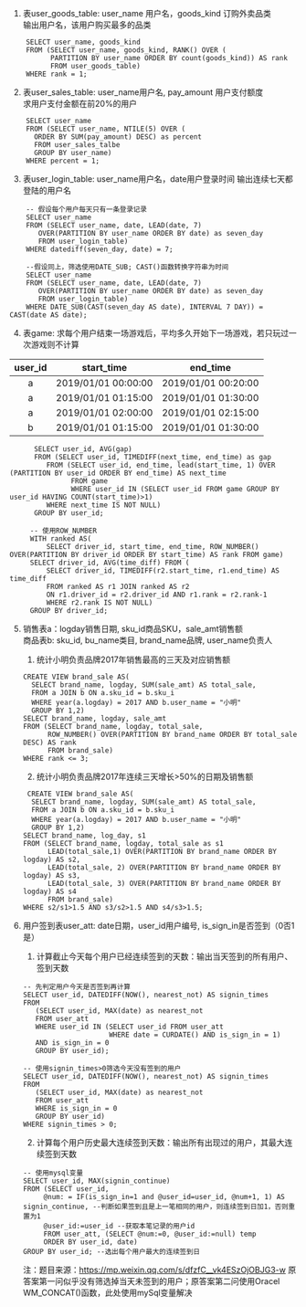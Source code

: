 1. 表user_goods_table: user_name 用户名，goods_kind 订购外卖品类  
   输出用户名，该用户购买最多的品类  
```
    SELECT user_name, goods_kind  
    FROM (SELECT user_name, goods_kind, RANK() OVER (  
          PARTITION BY user_name ORDER BY count(goods_kind)) AS rank  
          FROM user_goods_table)  
    WHERE rank = 1;   
```

2. 表user_sales_table: user_name用户名, pay_amount 用户支付额度  
    求用户支付金额在前20%的用户
```
    SELECT user_name 
    FROM (SELECT user_name, NTILE(5) OVER (
      ORDER BY SUM(pay_amount) DESC) as percent
      FROM user_sales_talbe
      GROUP BY user_name)
    WHERE percent = 1;
```

3. 表user_login_table: user_name用户名，date用户登录时间
    输出连续七天都登陆的用户名
```
    -- 假设每个用户每天只有一条登录记录
    SELECT user_name 
    FROM (SELECT user_name, date, LEAD(date, 7) 
       OVER(PARTITION BY user_name ORDER BY date) as seven_day
       FROM user_login_table)
    WHERE datediff(seven_day, date) = 7;
```
```
    --假设同上，筛选使用DATE_SUB; CAST()函数转换字符串为时间
    SELECT user_name 
    FROM (SELECT user_name, date, LEAD(date, 7) 
       OVER(PARTITION BY user_name ORDER BY date) as seven_day
       FROM user_login_table)
    WHERE DATE_SUB(CAST(seven_day AS date), INTERVAL 7 DAY)) = CAST(date AS date);
```

4. 表game: 求每个用户结束一场游戏后，平均多久开始下一场游戏，若只玩过一次游戏则不计算

|user_id|start_time|end_time|  
|:---:|:---:|:---:|  
|a|2019/01/01 00:00:00|2019/01/01 00:20:00|
|a|2019/01/01 01:15:00|2019/01/01 01:30:00|
|a|2019/01/01 02:00:00|2019/01/01 02:15:00
|b|2019/01/01 01:15:00|2019/01/01 01:30:00|

```
      SELECT user_id, AVG(gap)
      FROM (SELECT user_id, TIMEDIFF(next_time, end_time) as gap
         FROM (SELECT user_id, end_time, lead(start_time, 1) OVER (PARTITION BY user_id ORDER BY end_time) AS next_time
               FROM game
               WHERE user_id IN (SELECT user_id FROM game GROUP BY user_id HAVING COUNT(start_time)>1)
         WHERE next_time IS NOT NULL)
      GROUP BY user_id; 
```
```
     -- 使用ROW_NUMBER
     WITH ranked AS(
         SELECT driver_id, start_time, end_time, ROW_NUMBER() OVER(PARTITION BY driver_id ORDER BY start_time) AS rank FROM game)
     SELECT driver_id, AVG(time_diff) FROM (
         SELECT driver_id, TIMEDIFF(r2.start_time, r1.end_time) AS time_diff
         FROM ranked AS r1 JOIN ranked AS r2
         ON r1.driver_id = r2.driver_id AND r1.rank = r2.rank-1
         WHERE r2.rank IS NOT NULL)
     GROUP BY driver_id;
```

5. 销售表a：logday销售日期, sku_id商品SKU，sale_amt销售额  
    商品表b: sku_id, bu_name类目, brand_name品牌, user_name负责人
    1. 统计小明负责品牌2017年销售最高的三天及对应销售额
    ```
    CREATE VIEW brand_sale AS(
      SELECT brand_name, logday, SUM(sale_amt) AS total_sale,
      FROM a JOIN b ON a.sku_id = b.sku_i
      WHERE year(a.logday) = 2017 AND b.user_name = "小明"
      GROUP BY 1,2)
    SELECT brand_name, logday, sale_amt
    FROM (SELECT brand_name, logday, total_sale, 
          ROW_NUMBER() OVER(PARTITION BY brand_name ORDER BY total_sale DESC) AS rank
          FROM brand_sale)
    WHERE rank <= 3;
    ```
    2. 统计小明负责品牌2017年连续三天增长>50%的日期及销售额
    ```
     CREATE VIEW brand_sale AS(
      SELECT brand_name, logday, SUM(sale_amt) AS total_sale,
      FROM a JOIN b ON a.sku_id = b.sku_i
      WHERE year(a.logday) = 2017 AND b.user_name = "小明"
      GROUP BY 1,2)
    SELECT brand_name, log_day, s1
    FROM (SELECT brand_name, logday, total_sale as s1
          LEAD(total_sale,1) OVER(PARTITION BY brand_name ORDER BY logday) AS s2,
          LEAD(total_sale, 2) OVER(PARTITION BY brand_name ORDER BY logday) AS s3,
          LEAD(total_sale, 3) OVER(PARTITION BY brand_name ORDER BY logday) AS s4
          FROM brand_sale)
    WHERE s2/s1>1.5 AND s3/s2>1.5 AND s4/s3>1.5;
    ```

6. 用户签到表user_att: date日期，user_id用户编号, is_sign_in是否签到（0否1是）
    1. 计算截止今天每个用户已经连续签到的天数：输出当天签到的所有用户、签到天数
    ```
    -- 先判定用户今天是否签到再计算
    SELECT user_id, DATEDIFF(NOW(), nearest_not) AS signin_times
    FROM
       (SELECT user_id, MAX(date) as nearest_not
       FROM user_att
       WHERE user_id IN (SELECT user_id FROM user_att 
                         WHERE date = CURDATE() AND is_sign_in = 1)
       AND is_sign_in = 0
       GROUP BY user_id);
    ```
    ```
    -- 使用signin_times>0筛选今天没有签到的用户
    SELECT user_id, DATEDIFF(NOW(), nearest_not) AS signin_times
    FROM
       (SELECT user_id, MAX(date) as nearest_not
       FROM user_att
       WHERE is_sign_in = 0
       GROUP BY user_id)
    WHERE signin_times > 0;
    ```
    2. 计算每个用户历史最大连续签到天数：输出所有出现过的用户，其最大连续签到天数
    ```
    -- 使用mysql变量
    SELECT user_id, MAX(signin_continue)
    FROM (SELECT user_id, 
         @num: = IF(is_sign_in=1 and @user_id=user_id, @num+1, 1) AS signin_continue, --判断如果签到且是上一笔相同的用户，则连续签到日加1，否则重置为1
         @user_id:=user_id --获取本笔记录的用户id
         FROM user_att, (SELECT @num:=0, @user_id:=null) temp
         ORDER BY user_id, date)
    GROUP BY user_id; --选出每个用户最大的连续签到日
    ```
    注：题目来源：https://mp.weixin.qq.com/s/dfzfC__vk4ESzOjOBJG3-w 原答案第一问似乎没有筛选掉当天未签到的用户；原答案第二问使用Oracel WM_CONCAT()函数，此处使用mySql变量解决
